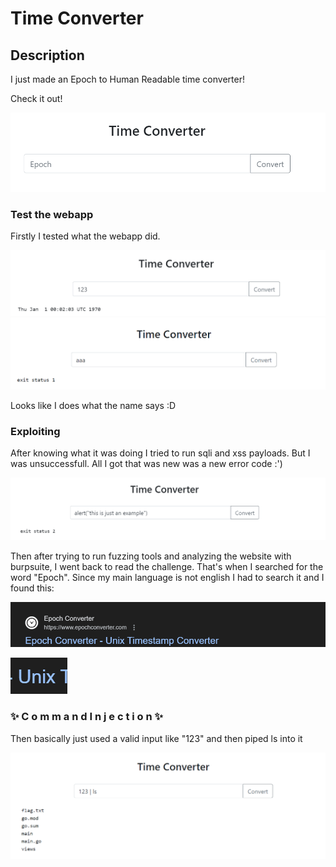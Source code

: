 <h1>Time Converter</h1>

<h2>Description</h2>
I just made an Epoch to Human Readable time converter!

Check it out!

![index page](https://github.com/Leonardo-L04/securnet_writeups/blob/main/img/1.png)


<h3>Test the webapp</h3>
Firstly I tested what the webapp did.

![test1](https://github.com/Leonardo-L04/securnet_writeups/blob/main/img/2.png)
![test2](https://github.com/Leonardo-L04/securnet_writeups/blob/main/img/3.png)

Looks like I does what the name says :D

<h3>Exploiting</h3>
After knowing what it was doing I tried to run sqli and xss payloads. But I was unsuccessfull. 
All I got that was new was a new error code :')

![example](https://github.com/Leonardo-L04/securnet_writeups/blob/main/img/4.png)

Then after trying to run fuzzing tools and analyzing the website with burpsuite, I went back to read the challenge.
That's when I searched for the word "Epoch". Since my main language is not english I had to search it and I found this:

![print5](https://github.com/Leonardo-L04/securnet_writeups/blob/main/img/5.png)

![print6](https://github.com/Leonardo-L04/securnet_writeups/blob/main/img/6.png)

<h3><strong>✨ C o m m a n d  I n j e c t i o n ✨</strong></h3>

Then basically just used a valid input like "123" and then piped ls into it

![flag](https://github.com/Leonardo-L04/securnet_writeups/blob/main/img/7.png)
